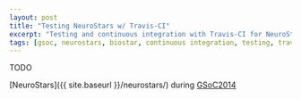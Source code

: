 ```yaml
---
layout: post
title: "Testing NeuroStars w/ Travis-CI"
excerpt: "Testing and continuous integration with Travis-CI for NeuroStars"
tags: [gsoc, neurostars, biostar, continuous integration, testing, travis-ci]
---
```


TODO

[NeuroStars]({{ site.baseurl }}/neurostars/) during
[GSoC2014](https://developers.google.com/open-source/soc/?csw=1)